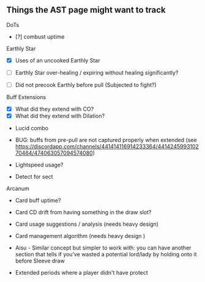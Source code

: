 ## Things the AST page might want to track

DoTs
* [?] combust uptime

Earthly Star
* [x] Uses of an uncooked Earthly Star
* [ ] Earthly Star over-healing / expiring without healing significantly?
* [ ] Did not precook Earthly before pull (Subjected to fight?)


Buff Extensions
* [x] What did they extend with CO?
* [x] What did they extend with Dilation?
* Lucid combo
* BUG: buffs from pre-pull are not captured properly when extended (see https://discordapp.com/channels/441414116914233364/441424599310270464/474063057094574080)

* Lightspeed usage?


* Detect for sect

Arcanum
* Card buff uptime?
* Card CD drift from having something in the draw slot?
* Card usage suggestions / analysis (needs heavy design)
* Card management algorithm (needs heavy design )
* Aisu - Similar concept but simpler to work with: you can have another section that tells if you’ve wasted a potential lord/lady by holding onto it before Sleeve draw


* Extended periods where a player didn't have protect

